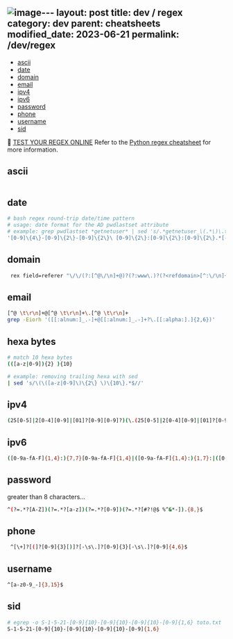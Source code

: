 ![image](https://github.com/jomivz/jomivz.github.io/assets/22774233/146a3cc7-0ac3-40fa-b934-6acb63f0d213)---
layout: post
title: dev / regex
category: dev
parent: cheatsheets
modified_date: 2023-06-21
permalink: /dev/regex
---

<!-- vscode-markdown-toc -->
* [ascii](#ascii)
* [date](#date)
* [domain](#domain)
* [email](#email)
* [ipv4](#ipv4)
* [ipv6](#ipv6)
* [password](#password)
* [phone](#phone)
* [username](#username)
* [sid](#sid)

<!-- vscode-markdown-toc-config
	numbering=false
	autoSave=true
	/vscode-markdown-toc-config -->
<!-- /vscode-markdown-toc -->

:link: [TEST YOUR REGEX ONLINE](https://regex101.com/r/iVrIlL/1)
Refer to the [Python regex cheatsheet](/docs/development/python-regular-expression-regex.pdf) for more information.


## <a name='ascii'></a>ascii
```sh
```

## <a name='date'></a>date 
```sh
# bash regex round-trip date/time pattern
# usage: date format for the AD pwdlastset attribute
# example: grep pwdlastset *getnetuser* | sed 's/.*getnetuser_\(.*\)\.txt.*\([0-9]\{4\}-[0-9]\{2\}-[0-9]\{2\}\ [0-9]\{2\}:[0-9]\{2\}:[0-9]\{2\}.*[-+][0-9]\{2\}:[0-9]\{2\}\)/\2,\1/' | sort -u | csvlook -H
'[0-9]\{4\}-[0-9]\{2\}-[0-9]\{2\}\ [0-9]\{2\}:[0-9]\{2\}:[0-9]\{2\}.*[-+][0-9]\{2\}:[0-9]\{2\}'
```

## <a name='domain'></a>domain
```sh
 rex field=referer "\/\/(?:[^@\/\n]+@)?(?:www\.)?(?<refdomain>[^:\/\n]+)"| stats values(refdomain)
```

## <a name='email'></a>email
```sh
[^@ \t\r\n]+@[^@ \t\r\n]+\.[^@ \t\r\n]+
grep -Eiorh '([[:alnum:]_.-]+@[[:alnum:]_.-]+?\.[[:alpha:].]{2,6})'
```

## <a name='email'></a>hexa bytes
```sh
# match 10 hexa bytes
(([a-z|0-9]){2} ){10}

# example: removing trailing hexa with sed
| sed 's/\(\([a-z|0-9]\)\{2\} \)\{10\}.*$//'
```

## <a name='ipv4'></a>ipv4
```sh
(25[0-5]|2[0-4][0-9]|[01]?[0-9][0-9]?)(\.(25[0-5]|2[0-4][0-9]|[01]?[0-9][0-9]?)){3}
```

## <a name='ipv6'></a>ipv6
```sh
([0-9a-fA-F]{1,4}:){7,7}[0-9a-fA-F]{1,4}|([0-9a-fA-F]{1,4}:){1,7}:|([0-9a-fA-F]{1,4}:){1,6}:[0-9a-fA-F]{1,4}|([0-9a-fA-F]{1,4}:){1,5}(:[0-9a-fA-F]{1,4}){1,2}|([0-9a-fA-F]{1,4}:){1,4}(:[0-9a-fA-F]{1,4}){1,3}|([0-9a-fA-F]{1,4}:){1,3}(:[0-9a-fA-F]{1,4}){1,4}|([0-9a-fA-F]{1,4}:){1,2}(:[0-9a-fA-F]{1,4}){1,5}|[0-9a-fA-F]{1,4}:((:[0-9a-fA-F]{1,4}){1,6})|: (((:[0-9a-fA-F]{1,4}){1,7}|:)|fe80:(:[0-9a-fA-F]{0,4}){0,4}%[0-9a-zA-Z]{1,}|::(ffff(:0{1,4}){0,1}:){0,1}((25[0-5]|(2[0-4]|1{0,1}[0-9]){0,1}[0-9])\.){3,3}(25[0-5]|(2[0-4]|1{0,1}[0-9]){0,1}[0-9])|([0-9a-fA-F]{1,4}:){1,4}:((25[0-5]|(2[0-4]|1{0,1}[0-9]){0,1}[0-9])\.){3,3}(25[0-5]|(2[0-4]|1{0,1}[0-9]){0,1}[0-9]))
```

## <a name='password'></a>password 
greater than 8 characters...
```sh
^(?=.*?[A-Z])(?=.*?[a-z])(?=.*?[0-9])(?=.*?[#?!@$ %^&*-]).{8,}$
```

## <a name='phone'></a>phone
```sh
 ^[\+]?[(]?[0-9]{3}[)]?[-\s\.]?[0-9]{3}[-\s\.]?[0-9]{4,6}$ 
```

## <a name='username'></a>username
```sh
^[a-z0-9_-]{3,15}$
```

## <a name='sid'></a>sid
```sh
# egrep -o S-1-5-21-[0-9]{10}-[0-9]{10}-[0-9]{10}-[0-9]{1,6} toto.txt
S-1-5-21-[0-9]{10}-[0-9]{10}-[0-9]{10}-[0-9]{1,6}
```

